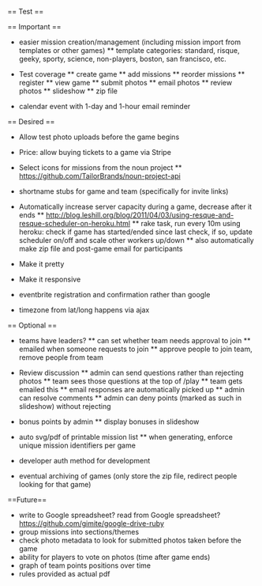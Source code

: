 == Test ==

== Important ==
* easier mission creation/management (including mission import from templates or other games)
** template categories: standard, risque, geeky, sporty, science, non-players, boston, san francisco, etc.

* Test coverage
** create game
** add missions
** reorder missions
** register
** view game
** submit photos
** email photos
** review photos
** slideshow
** zip file

* calendar event with 1-day and 1-hour email reminder

== Desired ==
* Allow test photo uploads before the game begins
* Price: allow buying tickets to a game via Stripe

* Select icons for missions from the noun project
** https://github.com/TailorBrands/noun-project-api

* shortname stubs for game and team (specifically for invite links)

* Automatically increase server capacity during a game, decrease after it ends
** http://blog.leshill.org/blog/2011/04/03/using-resque-and-resque-scheduler-on-heroku.html
** rake task, run every 10m using heroku: check if game has started/ended since last check, if so, update scheduler on/off and scale other workers up/down
** also automatically make zip file and post-game email for participants

* Make it pretty

* Make it responsive

* eventbrite registration and confirmation rather than google

* timezone from lat/long happens via ajax

== Optional ==
* teams have leaders?
** can set whether team needs approval to join
** emailed when someone requests to join
** approve people to join team, remove people from team

* Review discussion
** admin can send questions rather than rejecting photos
** team sees those questions at the top of /play
** team gets emailed this
** email responses are automatically picked up
** admin can resolve comments
** admin can deny points (marked as such in slideshow) without rejecting

* bonus points by admin
** display bonuses in slideshow
* auto svg/pdf of printable mission list
** when generating, enforce unique mission identifiers per game
* developer auth method for development
* eventual archiving of games (only store the zip file, redirect people looking for that game)

==Future==
* write to Google spreadsheet? read from Google spreadsheet? https://github.com/gimite/google-drive-ruby
* group missions into sections/themes
* check photo metadata to look for submitted photos taken before the game
* ability for players to vote on photos (time after game ends)
* graph of team points positions over time
* rules provided as actual pdf